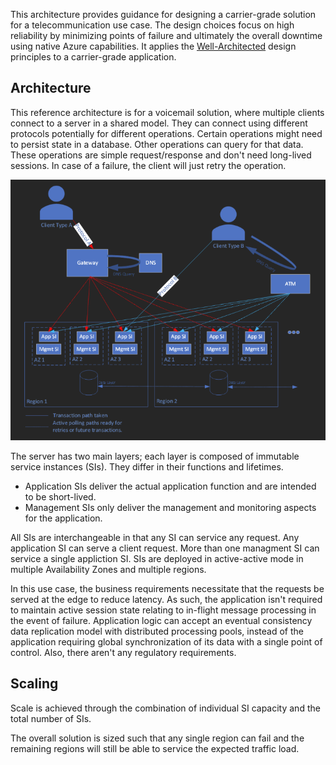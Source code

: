 This architecture provides guidance for designing a carrier-grade solution for a telecommunication use case. The design choices focus on high reliability by minimizing points of failure and ultimately the overall downtime using native Azure capabilities. It applies the [Well-Architected](/azure/architecture/framework/carrier-grade/carrier-grade-get-started) design principles to a carrier-grade application. 

## Architecture

This reference architecture is for a voicemail solution, where multiple clients connect to a server in a shared model. They can connect using different protocols potentially for different operations. Certain operations might need to persist state in a database. Other operations can query for that data. These operations are simple request/response and don't need long-lived sessions. In case of a failure, the client will just retry the operation. 

![Diagram showing the logical architecture of a carrier-grade solution](./images/logical-architecture-carrier-grade.png)

The server has two main layers; each layer is composed of immutable service instances (SIs). They differ in their functions and lifetimes.

- Application SIs deliver the actual application function and are intended to be short-lived. 
- Management SIs only deliver the management and monitoring aspects for the application. 

All SIs are interchangeable in that any SI can service any request. Any application SI can serve a client request. More than one managment SI can service a single appliction SI. SIs are deployed in active-active mode in multiple Availability Zones and multiple regions.  

In this use case, the business requirements necessitate that the requests be served at the edge to reduce latency. As such, the application isn't required to maintain active session state relating to in-flight message processing in the event of failure. Application logic can accept an eventual consistency data replication model with distributed processing pools, instead of the application requiring global synchronization of its data with a single point of control. Also, there aren't any regulatory requirements.





## Scaling

Scale is achieved through the combination of individual SI capacity and the total number of SIs.   

The overall solution is sized such that any single region can fail and the remaining regions will still be able to service the expected traffic load. 